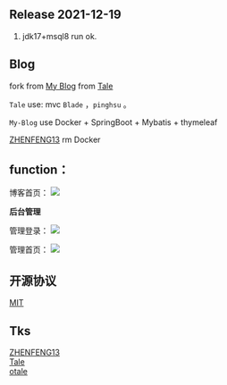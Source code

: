 ## Release 2021-12-19
  1. jdk17+msql8 run ok.

## Blog

fork from [My Blog](https://github.com/ZHENFENG13/My-Blog)  from  [Tale](https://github.com/otale/tale) 

`Tale` use: mvc `Blade` ，`pinghsu` 。

`My-Blog` use Docker + SpringBoot + Mybatis + thymeleaf 

[ZHENFENG13](https://github.com/ZHENFENG13) rm Docker

## function：

 博客首页：
 ![](img/index.png)
 
 **后台管理**
 
 管理登录：
 ![](img/admin-login.png)
 
 管理首页：
 ![](img/admin-index.png)
 
## 开源协议

[MIT](./LICENSE)

## Tks

[ZHENFENG13](https://github.com/ZHENFENG13)  
[Tale](https://github.com/otale/tale)    
[otale](https://github.com/otale)  
